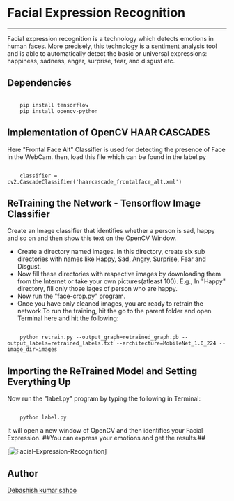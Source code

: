 # Facial Expression Recognition

---

Facial expression recognition is a technology which detects emotions in human faces. More precisely, this technology is a sentiment analysis tool and is able to automatically detect the basic or universal expressions: happiness, sadness, anger, surprise, fear, and disgust etc.

## Dependencies

<code>
    pip install tensorflow
    pip install opencv-python
</code>

## Implementation of OpenCV HAAR CASCADES

Here "Frontal Face Alt" Classifier is used for detecting the presence of Face in the WebCam.
then, load this file which can be found in the label.py

<code>
    classifier = cv2.CascadeClassifier('haarcascade_frontalface_alt.xml')
</code>

## ReTraining the Network - Tensorflow Image Classifier

Create an Image classifier that identifies whether a person is sad, happy and so on and then show this text on the OpenCV Window.

- Create a directory named images. In this directory, create six sub directories with names like Happy, Sad, Angry, Surprise, Fear and Disgust.
- Now fill these directories with respective images by downloading them from the Internet or take your own pictures(atleast 100). E.g., In "Happy" directory, fill only those iages of person who are happy.
- Now run the "face-crop.py" program.
- Once you have only cleaned images, you are ready to retrain the network.To run the training, hit the go to the parent folder and open Terminal here and hit the following:

<code>
    python retrain.py --output_graph=retrained_graph.pb --output_labels=retrained_labels.txt --architecture=MobileNet_1.0_224 --image_dir=images
</code>

## Importing the ReTrained Model and Setting Everything Up

Now run the "label.py" program by typing the following in Terminal:

<code>
    python label.py
</code>

It will open a new window of OpenCV and then identifies your Facial Expression. ##You can express your emotions and get the results.##

[![Facial-Expression-Recognition](https://i1.wp.com/sefiks.com/wp-content/uploads/2018/01/kid-expressions-cover.png?resize=560%2C9999&ssl=1)]

## Author

[Debashish kumar sahoo](https://github.com/Debashish-hub)
